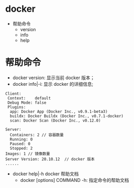 # docker

- 帮助命令
  - version
  - info
  - help

# 帮助命令

- docker version: 显示当前 docker 版本；
- docker info|-i: 显示 docker 的详细信息;

```
Client:
 Context:    default
 Debug Mode: false
 Plugins:
  app: Docker App (Docker Inc., v0.9.1-beta3)
  buildx: Docker Buildx (Docker Inc., v0.7.1-docker)
  scan: Docker Scan (Docker Inc., v0.12.0)

Server:
  Containers: 2 // 容器数量
  Running: 0
  Paused: 0
  Stopped: 2
Images: 1 // 镜像数量
Server Version: 20.10.12  // docker 版本
......

```

- docker help|-h docker 帮助文档
  - docker [options] COMMAND -h: 指定命令的帮助文档

